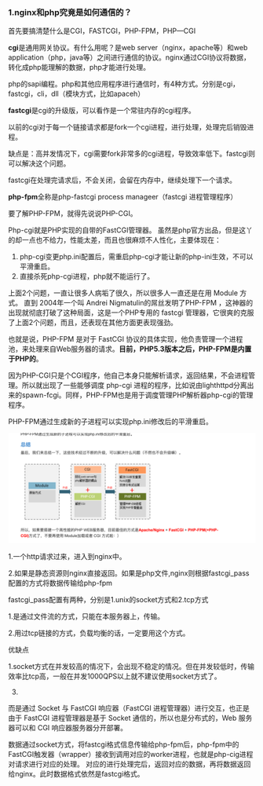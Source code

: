 ### 1.nginx和php究竟是如何通信的？

首先要搞清楚什么是CGI，FASTCGI，PHP-FPM，PHP—CGI

**cgi**是通用网关协议。有什么用呢？是web server（nginx，apache等）和web application（php，java等）之间进行通信的协议。nginx通过CGI协议将数据，转化成php能理解的数据，php才能进行处理。

php的sapi编程。php和其他应用程序进行通信时，有4种方式。分别是cgi，fastcgi，cli，dll（模块方式，比如apaceh）



**fastcgi**是cgi的升级版，可以看作是一个常驻内存的cgi程序。

以前的cgi对于每一个链接请求都是fork一个cgi进程，进行处理，处理完后销毁进程。

缺点是：高并发情况下，cgi需要fork非常多的cgi进程，导致效率低下。fastcgi则可以解决这个问题。

fastcgi在处理完请求后，不会关闭，会留在内存中，继续处理下一个请求。



**php-fpm**全称是php-fastcgi process manageer（fastcgi 进程管理程序）

要了解PHP-FPM，就得先说说PHP-CGI。

Php-cgi就是PHP实现的自带的FastCGI管理器。 虽然是php官方出品，但是这丫的却一点也不给力，性能太差，而且也很麻烦不人性化，主要体现在：

1. php-cgi变更php.ini配置后，需重启php-cgi才能让新的php-ini生效，不可以平滑重启。
2. 直接杀死php-cgi进程，php就不能运行了。

上面2个问题，一直让很多人病垢了很久，所以很多人一直还是在用 Module 方式。 直到 2004年一个叫 Andrei Nigmatulin的屌丝发明了PHP-FPM ，这神器的出现就彻底打破了这种局面，这是一个PHP专用的 fastcgi 管理器，它很爽的克服了上面2个问题，而且，还表现在其他方面更表现强劲。

也就是说，PHP-FPM 是对于 FastCGI 协议的具体实现，他负责管理一个进程池，来处理来自Web服务器的请求。**目前，PHP5.3版本之后，PHP-FPM是内置于PHP的**。

因为PHP-CGI只是个CGI程序，他自己本身只能解析请求，返回结果，不会进程管理。所以就出现了一些能够调度 php-cgi 进程的程序，比如说由lighthttpd分离出来的spawn-fcgi。同样，PHP-FPM也是用于调度管理PHP解析器php-cgi的管理程序。

PHP-FPM通过生成新的子进程可以实现php.ini修改后的平滑重启。



![image-20210411183929679](../img/image-20210411183929679.png)



1.一个http请求过来，进入到nginx中。

2.如果是静态资源则nginx直接返回。如果是php文件,nginx则根据fastcgi_pass配置的方式将数据传输给php-fpm

fastcgi_pass配置有两种，分别是1.unix的socket方式和2.tcp方式

1.是通过文件流的方式，只能在本服务器上，传输。

2.用过tcp链接的方式，负载均衡的话，一定要用这个方式。

优缺点

1.socket方式在并发较高的情况下，会出现不稳定的情况。但在并发较低时，传输效率比tcp高，一般在并发1000QPS以上就不建议使用socket方式了。



3.

而是通过 Socket 与 FastCGI 响应器（FastCGI 进程管理器）进行交互，也正是由于 FastCGI 进程管理器是基于 Socket 通信的，所以也是分布式的，Web 服务器可以和 CGI 响应器服务器分开部署。

数据通过socket方式，将fastcgi格式信息传输给php-fpm后，php-fpm中的FastCGI触发器（wrapper）接收到调用对应的worker进程，也就是php-cig进程对请求进行对应的处理。	对应的进行处理完后，返回对应的数据，再将数据返回给nginx。此时数据格式依然是fastcgi格式。